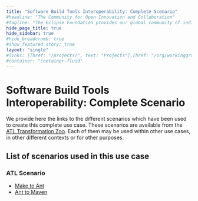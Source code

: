 ```yaml
---
title: "Software Build Tools Interoperability: Complete Scenario"
#headline: "The Community for Open Innovation and Collaboration"
#tagline: "The Eclipse Foundation provides our global community of individuals and organizations with a mature, scalable, and business-friendly environment for open source software collaboration and innovation."
hide_page_title: true
hide_sidebar: true
#hide_breadcrumb: true
#show_featured_story: true
layout: "single"
#links: [[href: "/projects/", text: "Projects"],[href: "/org/workinggroups/", text: "Working Group"],[href: "/membership/", text: "Members"],[href: "/org/value", text: "Business Value"]]
#container: "container-fluid"
---
```


# Software Build Tools Interoperability: Complete Scenario

We provide here the links to the different scenarios which have been used to create this complete use case. These scenarios are available from the [ATL Transformation Zoo](../../atltransformations/). Each of them may be used within other use cases, in other different contexts or for other purposes.

## List of scenarios used in this use case

### ATL Scenario

  * [Make to Ant](../../../atltransformations/#make-to-ant)
  * [Ant to Maven](../../../atltransformations/#ant-to-maven)
